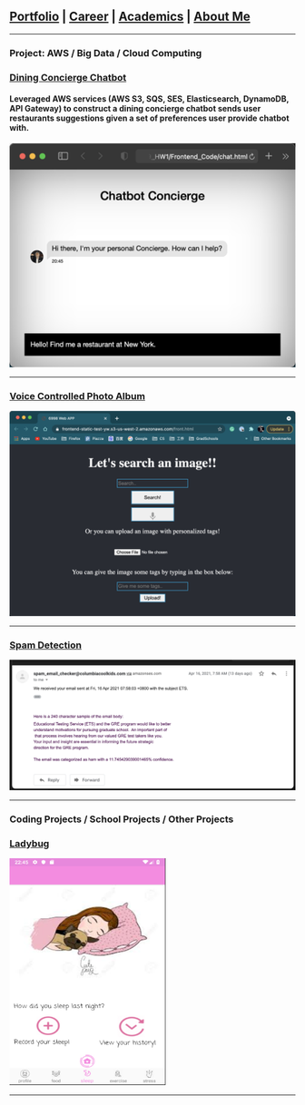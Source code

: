 ## [Portfolio](https://yizhuowu.github.io/) | [Career](/career) | [Academics](/academics) | [About Me](/about)
---

### Project: AWS / Big Data / Cloud Computing 

### [Dining Concierge Chatbot](https://github.com/YizhuoWu/Dining-Robot)

#### Leveraged AWS services (AWS S3, SQS, SES, Elasticsearch, DynamoDB, API Gateway) to construct a dining concierge chatbot sends user restaurants suggestions given a set of preferences user provide chatbot with.
<img src="images/Dining_Concierge_Chat_Bot.png"/>

---
### [Voice Controlled Photo Album](https://github.com/YizhuoWu/6998-Project2-Lambda-search-photos)
<img src="images/Voice_Controlled_Photo_Album.png"/>

---
### [Spam Detection](https://github.com/YizhuoWu/Spam_Detection)
<img src="images/spam_checker.png"/>

---

### Coding Projects / School Projects / Other Projects

### [Ladybug](https://github.com/YizhuoWu/Ladybug)<br>
<img src="images/Ladybug/s1.png" width="275" height="400"/>


---




